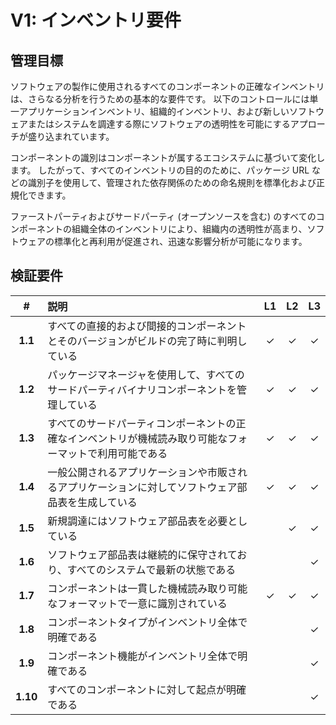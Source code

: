 # V1: インベントリ要件

## 管理目標

ソフトウェアの製作に使用されるすべてのコンポーネントの正確なインベントリは、さらなる分析を行うための基本的な要件です。
以下のコントロールには単一アプリケーションインベントリ、組織的インベントリ、および新しいソフトウェアまたはシステムを調達する際にソフトウェアの透明性を可能にするアプローチが盛り込まれています。


コンポーネントの識別はコンポーネントが属するエコシステムに基づいて変化します。
したがって、すべてのインベントリの目的のために、パッケージ URL などの識別子を使用して、管理された依存関係のための命名規則を標準化および正規化できます。


ファーストパーティおよびサードパーティ (オープンソースを含む) のすべてのコンポーネントの組織全体のインベントリにより、組織内の透明性が高まり、ソフトウェアの標準化と再利用が促進され、迅速な影響分析が可能になります。


## 検証要件

| # | 説明 | L1 | L2 | L3 |
| :---: | :--- | :---: | :---: | :---: |
| **1.1** | すべての直接的および間接的コンポーネントとそのバージョンがビルドの完了時に判明している | ✓ | ✓ | ✓ |
| **1.2** | パッケージマネージャを使用して、すべてのサードパーティバイナリコンポーネントを管理している | ✓ | ✓ | ✓ |
| **1.3** | すべてのサードパーティコンポーネントの正確なインベントリが機械読み取り可能なフォーマットで利用可能である | ✓ | ✓ | ✓ |
| **1.4** | 一般公開されるアプリケーションや市販されるアプリケーションに対してソフトウェア部品表を生成している | ✓ | ✓ | ✓ |
| **1.5** | 新規調達にはソフトウェア部品表を必要としている | | ✓ | ✓ |
| **1.6** | ソフトウェア部品表は継続的に保守されており、すべてのシステムで最新の状態である | | | ✓ |
| **1.7** | コンポーネントは一貫した機械読み取り可能なフォーマットで一意に識別されている | ✓ | ✓ | ✓ |
| **1.8** | コンポーネントタイプがインベントリ全体で明確である | | | ✓ |
| **1.9** | コンポーネント機能がインベントリ全体で明確である | | | ✓ |
| **1.10** | すべてのコンポーネントに対して起点が明確である | | | ✓ |
